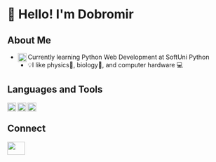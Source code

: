 # 👋 Hello! I'm Dobromir

## About Me
- Currently learning Python Web Development at SoftUni <img align="left" width="20" height="20" src="https://img.icons8.com/color/48/python--v1.png" alt="python--v1"/> Python
- 💡I like physics🌌, biology🧬, and computer hardware 💻

## Languages and Tools
<img align="left" width="20" height="20" src="https://img.icons8.com/color/48/python--v1.png" alt="python--v1"/>

<img align="left" width="20" height="20" src="https://img.icons8.com/color/48/postgreesql.png" alt="postgreesql"/>
<img align="left" width="20" height="20" src="https://user-images.githubusercontent.com/3369400/139447912-e0f43f33-6d9f-45f8-be46-2df5bbc91289.png"/>
<br/>

## Connect
  <p>
  <a href="https://www.linkedin.com/in/dobromir-danchev-31a51825b/" target="_blank"><img align="center"
      src="https://raw.githubusercontent.com/rahuldkjain/github-profile-readme-generator/888aff31e1d26dd2a6acf6afebbc34970aeb0118/src/images/icons/Social/linked-in-alt.svg"
      height="30" width="40" /></a>
    </p>
